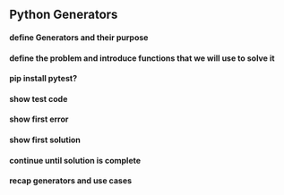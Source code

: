 ## Python Generators

#### define Generators and their purpose

#### define the problem and introduce functions that we will use to solve it

#### pip install pytest?

#### show test code

#### show first error

#### show first solution

#### continue until solution is complete

#### recap generators and use cases